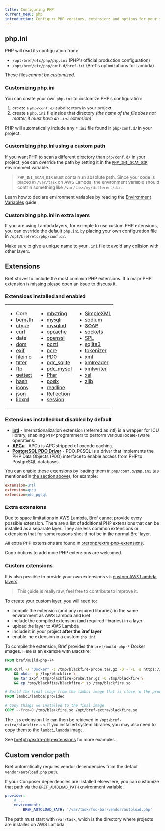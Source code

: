 ```yaml
---
title: Configuring PHP
current_menu: php
introduction: Configure PHP versions, extensions and options for your serverless application using Bref.
---
```


## php.ini

PHP will read its configuration from:

- `/opt/bref/etc/php/php.ini` (PHP's official production configuration)
- `/opt/bref/etc/php/conf.d/bref.ini` (Bref's optimizations for Lambda)

These files *cannot be customized*.

### Customizing php.ini

You can create your own `php.ini` to customize PHP's configuration:

1. create a `php/conf.d/` subdirectory in your project
1. create a `php.ini` file inside that directory _(the name of the file does not matter, it must have an `.ini` extension)_

PHP will automatically include any `*.ini` file found in `php/conf.d/` in your project.

### Customizing php.ini using a custom path

If you want PHP to scan a different directory than `php/conf.d/` in your project, you can override the path by setting it in the [`PHP_INI_SCAN_DIR`](http://php.net/manual/fr/configuration.file.php#configuration.file.scan) environment variable.

> `PHP_INI_SCAN_DIR` must contain an absolute path. Since your code is placed in `/var/task` on AWS Lambda, the environment variable should contain something like `/var/task/my/different/dir`.

Learn how to declare environment variables by reading the [Environment Variables](variables.md) guide.

### Customizing php.ini in extra layers

If you are using Lambda layers, for example to use custom PHP extensions, you can override the default `php.ini` by placing your own configuration file in `/opt/bref/etc/php/conf.d/`.

Make sure to give a unique name to your `.ini` file to avoid any collision with other layers.

## Extensions

Bref strives to include the most common PHP extensions. If a major PHP extension is missing please open an issue to discuss it.

### Extensions installed and enabled

<table>
  <tbody>
    <tr>
      <td  align="left" valign="top">
        <ul>
        <li>Core</li>
        <li><a href="http://php.net/manual/en/book.bc.php">bcmath</a></li>
        <li><a href="http://php.net/manual/en/intro.ctype.php">ctype</a></li>
        <li><a href="http://php.net/manual/en/book.curl.php">curl</a></li>
        <li>date</li>
        <li><a href="http://php.net/manual/en/book.dom.php">dom</a></li>
        <li><a href="http://php.net/manual/en/book.exif.php">exif</a></li>
        <li><a href="http://php.net/manual/en/book.fileinfo.php">fileinfo</a></li>
        <li><a href="http://php.net/manual/en/book.filter.php">filter</a></li>
        <li><a href="http://php.net/manual/en/book.ftp.php">ftp</a></li>
        <li><a href="http://php.net/manual/en/book.gettext.php">gettext</a></li>
        <li><a href="http://php.net/manual/en/book.hash.php">hash</a></li>
        <li><a href="http://php.net/manual/en/book.iconv.php">iconv</a></li>
        <li><a href="http://php.net/manual/en/book.json.php">json</a></li>
        <li><a href="http://php.net/manual/en/book.libxml.php">libxml</a></li>
        </ul>
      </td>
      <td  align="left" valign="top">
        <ul>
        <li><a href="http://php.net/manual/en/book.mbstring.php">mbstring</a></li>
        <li><a href="http://php.net/manual/en/book.mysqli.php">mysqli</a></li>
        <li><a href="http://php.net/manual/en/book.mysqlnd.php">mysqlnd</a></li>
        <li><a href="http://php.net/manual/en/book.opcache.php">opcache</a></li>
        <li><a href="http://php.net/manual/en/book.openssl.php">openssl</a></li>
        <li><a href="http://php.net/manual/en/book.pcntl.php">pcntl</a></li>
        <li><a href="http://php.net/manual/en/book.pcre.php">pcre</a></li>
        <li><a href="http://php.net/manual/en/book.pdo.php">PDO</a></li>
        <li><a href="http://php.net/manual/en/book.pdo-sqlite.php">pdo_sqlite</a></li>
        <li><a href="http://php.net/manual/en/ref.pdo-mysql.php">pdo_mysql</a></li>
        <li><a href="http://php.net/manual/en/book.phar.php">Phar</a></li>
        <li><a href="http://php.net/manual/en/book.posix.php">posix</a></li>
        <li><a href="http://php.net/manual/en/book.readline.php">readline</a></li>
        <li><a href="http://php.net/manual/en/book.reflection.php">Reflection</a></li>
        <li><a href="http://php.net/manual/en/book.session.php">session</a></li>
        </ul>
      </td>
      <td align="left" valign="top">
        <ul>
        <li><a href="https://php.net/manual/en/book.simplexml.php">SimpleXML</a></li>
        <li><a href="http://php.net/manual/en/book.sodium.php">sodium</a></li>
        <li><a href="http://php.net/manual/en/book.soap.php">SOAP</a></li>
        <li><a href="http://php.net/manual/en/book.sockets.php">sockets</a></li>
        <li><a href="http://php.net/manual/en/book.spl.php">SPL</a></li>
        <li><a href="http://php.net/manual/en/book.sqlite3.php">sqlite3</a></li>
        <li><a href="http://php.net/manual/en/book.tokenizer.php">tokenizer</a></li>
        <li><a href="http://php.net/manual/en/book.xml.php">xml</a></li>
        <li><a href="http://php.net/manual/en/book.xmlreader.php">xmlreader</a></li>
        <li><a href="http://php.net/manual/en/book.xmlwriter.php">xmlwriter</a></li>
        <li><a href="http://php.net/manual/en/book.xsl.php">xsl</a></li>
        <li><a href="http://php.net/manual/en/book.zlib.php">zlib</a></li>
        </ul>
      </td>
    </tr>
  </tbody>
</table>

### Extensions installed but disabled by default

- **[intl](http://php.net/manual/en/intro.intl.php)** - Internationalization extension (referred as Intl) is a wrapper for ICU library, enabling PHP programmers to perform various locale-aware operations.
- **[APCu](http://php.net/manual/en/intro.apcu.php)** - APCu is APC stripped of opcode caching.
- **[PostgreSQL PDO Driver](http://php.net/manual/en/ref.pdo-pgsql.php)** -  PDO_PGSQL is a driver that implements the PHP Data Objects (PDO) interface to enable access from PHP to PostgreSQL databases.

You can enable these extensions by loading them in `php/conf.d/php.ini` (as mentioned in [the section above](#phpini)), for example:

```ini
extension=intl
extension=apcu
extension=pdo_pgsql
```

### Extra extensions

Due to space limitations in AWS Lambda, Bref cannot provide every possible extension.
There are a list of additional PHP extensions that can be installed as a separate
layer. They are less common extensions or extensions that for some reasons should
not be in the normal Bref layer.

All extra PHP extensions are found in [brefphp/extra-php-extensions](https://github.com/brefphp/extra-php-extensions).

Contributions to add more PHP extensions are welcomed.

### Custom extensions

It is also possible to provide your own extensions via [custom AWS Lambda layers](https://docs.aws.amazon.com/lambda/latest/dg/configuration-layers.html).

> This guide is really raw, feel free to contribute to improve it.

To create your custom layer, you will need to:

- compile the extension (and any required libraries) in the same environment as AWS Lambda and Bref
- include the compiled extension (and required libraries) in a layer
- upload the layer to AWS Lambda
- include it in your project **after the Bref layer**
- enable the extension in a custom `php.ini`

To compile the extension, Bref provides the `bref/build-php-*` Docker images. Here is an example with Blackfire:

```dockerfile
FROM bref/build-php-74

RUN curl -A "Docker" -o /tmp/blackfire-probe.tar.gz -D - -L -s https://blackfire.io/api/v1/releases/probe/php/linux/amd64/7.3 \
    && mkdir -p /tmp/blackfire \
    && tar zxpf /tmp/blackfire-probe.tar.gz -C /tmp/blackfire \
    && cp /tmp/blackfire/blackfire-*.so /tmp/blackfire.so

# Build the final image from the lambci image that is close to the production environment
FROM lambci/lambda:provided

# Copy things we installed to the final image
COPY --from=0 /tmp/blackfire.so /opt/bref-extra/blackfire.so
```

The `.so` extension file can then be retrieved in `/opt/bref-extra/blackfire.so`.
If you installed system libraries, you may also need to copy them to the `lambci/lambda`
image.

See [brefphp/extra-php-extensions](https://github.com/brefphp/extra-php-extensions)
for more examples.

## Custom vendor path

Bref automatically requires vendor dependencies from the default `vendor/autoload.php` path.

If your Composer dependencies are installed elsewhere, you can customize that path via the `BREF_AUTOLOAD_PATH` environment variable.

```yaml
provider:
    # ...
    environment:
        BREF_AUTOLOAD_PATH: '/var/task/foo-bar/vendor/autoload.php'
```

The path must start with `/var/task`, which is the directory where projects are installed on AWS Lambda.
